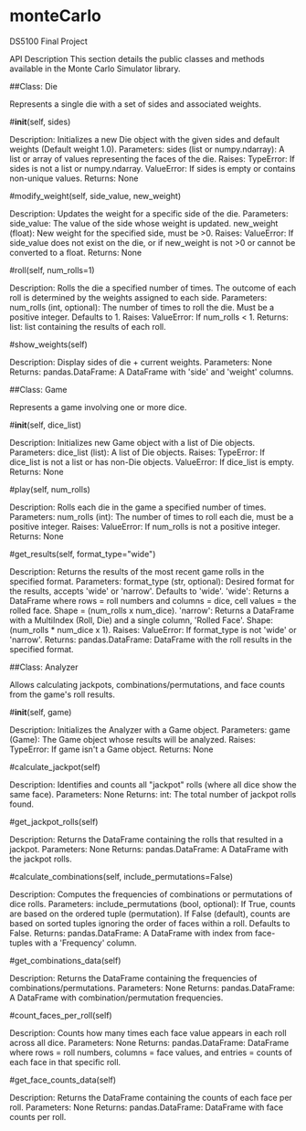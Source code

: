 # monteCarlo
DS5100 Final Project





API Description
This section details the public classes and methods available in the Monte Carlo Simulator library.

##Class: Die

Represents a single die with a set of sides and associated weights.

#__init__(self, sides)

Description: Initializes a new Die object with the given sides and default weights (Default weight 1.0).
  Parameters:
sides (list or numpy.ndarray): A list or array of values representing the faces of the die.
Raises:
TypeError: If sides is not a list or numpy.ndarray.
ValueError: If sides is empty or contains non-unique values.
Returns: None

#modify_weight(self, side_value, new_weight)

Description: Updates the weight for a specific side of the die.
Parameters:
side_value: The value of the side whose weight is updated.
new_weight (float): New weight for the specified side, must be >0.
Raises:
ValueError: If side_value does not exist on the die, or if new_weight is not >0 or cannot be converted to a float.
Returns: None

#roll(self, num_rolls=1)

Description: Rolls the die a specified number of times. The outcome of each roll is determined by the weights assigned to each side.
Parameters:
num_rolls (int, optional): The number of times to roll the die. Must be a positive integer. Defaults to 1.
Raises:
ValueError: If num_rolls &lt; 1.
Returns:
list: list containing the results of each roll.

#show_weights(self)

Description: Display sides of die + current weights.
Parameters: None
Returns:
pandas.DataFrame: A DataFrame with 'side' and 'weight' columns.

##Class: Game

Represents a game involving one or more dice.

#__init__(self, dice_list)

Description: Initializes new Game object with a list of Die objects.
Parameters:
dice_list (list): A list of Die objects.
Raises:
TypeError: If dice_list is not a list or has non-Die objects.
ValueError: If dice_list is empty.
Returns: None

#play(self, num_rolls)

Description: Rolls each die in the game a specified number of times.
Parameters:
num_rolls (int): The number of times to roll each die, must be a positive integer.
Raises:
ValueError: If num_rolls is not a positive integer.
Returns: None

#get_results(self, format_type="wide")

Description: Returns the results of the most recent game rolls in the specified format.
Parameters:
format_type (str, optional): Desired format for the results, accepts 'wide' or 'narrow'. Defaults to 'wide'.
'wide': Returns a DataFrame where rows = roll numbers and columns = dice, cell values = the rolled face. Shape = (num_rolls x num_dice).
'narrow': Returns a DataFrame with a MultiIndex (Roll, Die) and a single column, 'Rolled Face'. Shape: (num_rolls * num_dice x 1).
Raises:
ValueError: If format_type is not 'wide' or 'narrow'.
Returns:
pandas.DataFrame: DataFrame with the roll results in the specified format.

##Class: Analyzer

Allows calculating jackpots, combinations/permutations, and face counts from the game's roll results.

#__init__(self, game)

Description: Initializes the Analyzer with a Game object.
Parameters:
game (Game): The Game object whose results will be analyzed.
Raises:
TypeError: If game isn't a Game object.
Returns: None

#calculate_jackpot(self)

Description: Identifies and counts all "jackpot" rolls (where all dice show the same face).
Parameters: None
Returns:
int: The total number of jackpot rolls found.

#get_jackpot_rolls(self)

Description: Returns the DataFrame containing the rolls that resulted in a jackpot.
Parameters: None
Returns:
pandas.DataFrame: A DataFrame with the jackpot rolls.

#calculate_combinations(self, include_permutations=False)

Description: Computes the frequencies of combinations or permutations of dice rolls.
Parameters:
include_permutations (bool, optional): If True, counts are based on the ordered tuple (permutation). If False (default), counts are based on sorted tuples ignoring the order of faces within a roll. Defaults to False.
Returns:
pandas.DataFrame: A DataFrame with index from face-tuples with a 'Frequency' column.

#get_combinations_data(self)

Description: Returns the DataFrame containing the frequencies of combinations/permutations.
Parameters: None
Returns:
pandas.DataFrame: A DataFrame with combination/permutation frequencies.

#count_faces_per_roll(self)

Description: Counts how many times each face value appears in each roll across all dice.
Parameters: None
Returns:
pandas.DataFrame: DataFrame where rows = roll numbers, columns = face values, and entries = counts of each face in that specific roll.

#get_face_counts_data(self)

Description: Returns the DataFrame containing the counts of each face per roll.
Parameters: None
Returns: pandas.DataFrame: DataFrame with face counts per roll.
